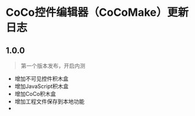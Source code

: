# CoCo控件编辑器（CoCoMake）更新日志

## 1.0.0

> 第一个版本发布，开启内测

- 增加不可见控件积木盒
- 增加JavaScript积木盒
- 增加CoCo积木盒
- 增加工程文件保存到本地功能
- 